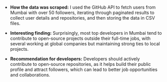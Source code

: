 - **How the data was scraped:** I used the GitHub API to fetch users from Mumbai with over 50 followers, iterating through paginated results to collect user details and repositories, and then storing the data in CSV files.
  
- **Interesting finding:** Surprisingly, most top developers in Mumbai tend to contribute to open-source projects outside their full-time jobs, with several working at global companies but maintaining strong ties to local projects.
  
- **Recommendation for developers:** Developers should actively contribute to open-source repositories, as it helps build their public profile and attract followers, which can lead to better job opportunities and collaborations.
